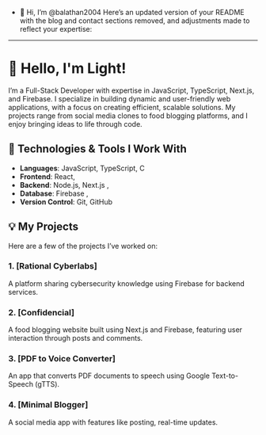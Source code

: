 - 👋 Hi, I’m @balathan2004
Here’s an updated version of your README with the blog and contact sections removed, and adjustments made to reflect your expertise:

---

# 👋 Hello, I'm Light!

I’m a Full-Stack Developer with expertise in JavaScript, TypeScript, Next.js, and Firebase. I specialize in building dynamic and user-friendly web applications, with a focus on creating efficient, scalable solutions. My projects range from social media clones to food blogging platforms, and I enjoy bringing ideas to life through code.

## 🚀 Technologies & Tools I Work With

- **Languages**: JavaScript, TypeScript, C
- **Frontend**: React,
- **Backend**: Node.js, Next.js ,
- **Database**: Firebase , 
- **Version Control**: Git, GitHub

## 💡 My Projects

Here are a few of the projects I’ve worked on:

### 1. **[Rational Cyberlabs]**  
A platform sharing cybersecurity knowledge using Firebase for backend services.

### 2. **[Confidencial]**  
A food blogging website built using Next.js and Firebase, featuring user interaction through posts and comments.

### 3. **[PDF to Voice Converter]**  
An app that converts PDF documents to speech using Google Text-to-Speech (gTTS).

### 4. **[Minimal Blogger]**  
A social media app with features like posting, real-time updates.

<!---
balathan2004/balathan2004 is a ✨ special ✨ repository because its `README.md` (this file) appears on your GitHub profile.
You can click the Preview link to take a look at your changes.
--->

